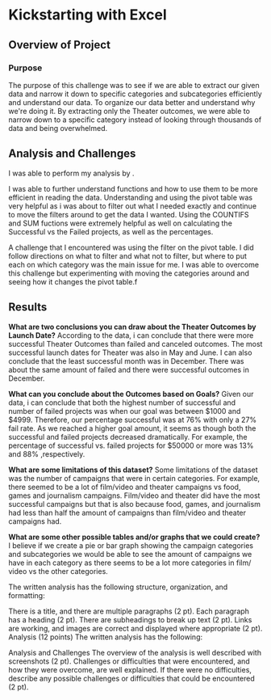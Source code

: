# Kickstarting with Excel

## Overview of Project

### Purpose

The purpose of this challenge was to see if we are able to extract our given data and narrow it down to specific categories and subcategories efficiently and understand our data. To organize our data better and understand why we're doing it. By extracting only the Theater outcomes, we were able to narrow down to a specific category instead of looking through thousands of data and being overwhelmed. 

## Analysis and Challenges 

I was able to perform my analysis by . 



I was able to further understand functions and how to use them to be more efficient in reading the data. Understanding and using the pivot table was very helpful as i was about to filter out what I needed exactly and continue to move the filters around to get the data I wanted. Using the COUNTIFS and SUM fuctions were extremely helpful as well on calculating the Successful vs the Failed projects, as well as the percentages. 

A challenge that I encountered was using the filter on the pivot table. I did follow directions on what to filter and what not to filter, but where to put each on which category was the main issue for me. I was able to overcome this challenge but experimenting with moving the categories around and seeing how it changes the pivot table.f

## Results

**What are two conclusions you can draw about the Theater Outcomes by Launch Date?**
According to the data, i can conclude that there were more successful Theater Outcomes than failed and canceled outcomes. The most successful launch dates for Theater was also in May and June. I can also conclude that the least successful month was in December. There was about the same amount of failed and there were successful outcomes in December. 

**What can you conclude about the Outcomes based on Goals?**
Given our data, i can conclude that both the highest number of successful and number of failed projects was when our goal was between $1000 and $4999. Therefore, our percentage successful was at 76% with only a 27% fail rate. As we reached a higher goal amount, it seems as though both the successful and failed projects decreased dramatically. For example, the percentage of successful vs. failed projects for $50000 or more was 13% and 88% ,respectively. 

**What are some limitations of this dataset?**
Some limitations of the dataset was the number of campaigns that were in certain categories. For example, there seemed to be a lot of film/video and theater campaigns vs food, games and journalism campaigns. Film/video and theater did have the most successful campaigns but that is also because food, games, and journalism had less than half the amount of campaigns than film/video and theater campaigns had.

**What are some other possible tables and/or graphs that we could create?**
I believe if we create a pie or bar graph showing the campaign categories and subcategories we would be able to see the amount of campaigns we have in each category as there seems to be a lot more categories in film/ video vs the other categories. 

The written analysis has the following structure, organization, and formatting:

There is a title, and there are multiple paragraphs (2 pt).
Each paragraph has a heading (2 pt).
There are subheadings to break up text (2 pt).
Links are working, and images are correct and displayed where appropriate (2 pt).
Analysis (12 points)
The written analysis has the following:


Analysis and Challenges
The overview of the analysis is well described with screenshots (2 pt).
Challenges or difficulties that were encountered, and how they were overcome, are well explained. If there were no difficulties, describe any possible challenges or difficulties that could be encountered (2 pt).


